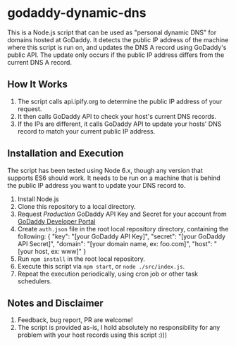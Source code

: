 # godaddy-dynamic-dns
This is a Node.js script that can be used as "personal dynamic DNS" for domains hosted at GoDaddy.
It detects the public IP address of the machine where this script is run on, and updates the DNS A record using GoDaddy's public API.
The update only occurs if the public IP address differs from the current DNS A record.

## How It Works
1. The script calls api.ipify.org to determine the public IP address of your request.
2. It then calls GoDaddy API to check your host's current DNS records.
3. If the IPs are different, it calls GoDaddy API to update your hosts' DNS record to match your current public IP address.

## Installation and Execution
The script has been tested using Node 6.x, though any version that supports ES6 should work. It needs to be run on a machine that is behind the public IP address you want to update your DNS record to.
1. Install Node.js
2. Clone this repository to a local directory.
3. Request _Production_ GoDaddy API Key and Secret for your account from [GoDaddy Developer Portal](https://developer.godaddy.com/keys/)
4. Create `auth.json` file in the root local repository directory, containing the following: 
    {
      "key": "[your GoDaddy API Key]",
      "secret": "[your GoDaddy API Secret]",
      "domain": "[your domain name, ex: foo.com]",
      "host": "[your host, ex: www]"
    }
5. Run `npm install` in the root local repository.
6. Execute this script via `npm start`, or `node ./src/index.js`.
7. Repeat the execution periodically, using cron job or other task schedulers.

## Notes and Disclaimer
1. Feedback, bug report, PR are welcome!
2. The script is provided as-is, I hold absolutely no responsibility for any problem with your host records using this script :)))
